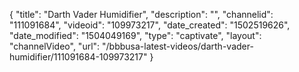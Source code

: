 {
    "title": "Darth Vader Humidifier",
    "description": "",
    "channelid": "111091684",
    "videoid": "109973217",
    "date_created": "1502519626",
    "date_modified": "1504049169",
    "type": "captivate",
    "layout": "channelVideo",
    "url": "\/bbbusa-latest-videos\/darth-vader-humidifier\/111091684-109973217"
}